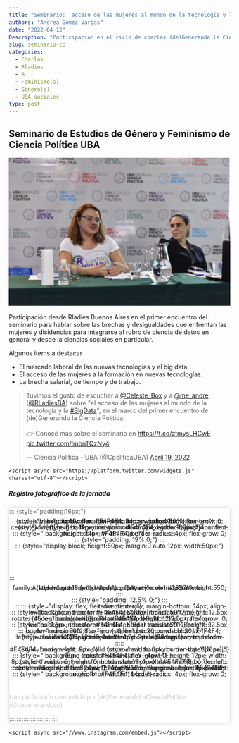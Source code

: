 ```yaml
---
title: "Seminario:  acceso de las mujeres al mundo de la tecnología y la big data"
authors: "Andrea Gomez Vargas"
date: "2022-04-12"
Description: "Participación en el ciclo de charlas (de)Generando la Ciencia Política"
slug: seminario-cp
categories:
  - Charlas
  - Rladies
  - R
  - Feminismo(s)
  - Género(s)
  - UBA sociales
type: post
---
```


## Seminario de Estudios de Género y Feminismo de Ciencia Política UBA

![](charla.png)

Participación desde Rladies Buenos Aires en el primer encuentro del seminario para hablar sobre las brechas y desigualdades que enfrentan las mujeres y disidencias para integrarse al rubro de ciencia de datos en general y desde la ciencias sociales en particular.

Algunos items a destacar

-   El mercado laboral de las nuevas tecnologías y el big data.
-   El acceso de las mujeres a la formación en nuevas tecnologías.
-   La brecha salarial, de tiempo y de trabajo.

<blockquote class="twitter-tweet">

<p lang="es" dir="ltr">

Tuvimos el gusto de escuchar a <a href="https://twitter.com/Celeste_Box?ref_src=twsrc%5Etfw">@Celeste_Box</a> y a <a href="https://twitter.com/me_andre?ref_src=twsrc%5Etfw">@me_andre</a> (<a href="https://twitter.com/RLadiesBA?ref_src=twsrc%5Etfw">@RLadiesBA</a>) sobre "el acceso de las mujeres al mundo de la tecnología y la <a href="https://twitter.com/hashtag/BigData?src=hash&amp;ref_src=twsrc%5Etfw">#BigData</a>", en el marco del primer encuentro de (de)Generando la Ciencia Política. <br><br>👉 Conocé más sobre el seminario en <a href="https://t.co/ztmysLHCwE">https://t.co/ztmysLHCwE</a> <a href="https://t.co/lmbnTQzNy4">pic.twitter.com/lmbnTQzNy4</a>

</p>

— Ciencia Política - UBA (@CpoliticaUBA) <a href="https://twitter.com/CpoliticaUBA/status/1516522382961295365?ref_src=twsrc%5Etfw">April 19, 2022</a>

</blockquote>

```{=html}
<script async src="https://platform.twitter.com/widgets.js" charset="utf-8"></script>
```

##### Registro fotográfico de la jornada

<blockquote class="instagram-media" data-instgrm-captioned data-instgrm-permalink="https://www.instagram.com/p/CcTJv6pOJcy/?utm_source=ig_embed&amp;utm_campaign=loading" data-instgrm-version="14" style=" background:#FFF; border:0; border-radius:3px; box-shadow:0 0 1px 0 rgba(0,0,0,0.5),0 1px 10px 0 rgba(0,0,0,0.15); margin: 1px; max-width:540px; min-width:326px; padding:0; width:99.375%; width:-webkit-calc(100% - 2px); width:calc(100% - 2px);">

::: {style="padding:16px;"}
<a href="https://www.instagram.com/p/CcTJv6pOJcy/?utm_source=ig_embed&amp;utm_campaign=loading" style=" background:#FFFFFF; line-height:0; padding:0 0; text-align:center; text-decoration:none; width:100%;" target="_blank">

::::::: {style=" display: flex; flex-direction: row; align-items: center;"} ::: {style="background-color: #F4F4F4; border-radius: 50%; flex-grow: 0; height: 40px; margin-right: 14px; width: 40px;"}
:::

::: {style="display: flex; flex-direction: column; flex-grow: 1; justify-content: center;"}
::: {style=" background-color: #F4F4F4; border-radius: 4px; flex-grow: 0; height: 14px; margin-bottom: 6px; width: 100px;"}
:::

::: {style=" background-color: #F4F4F4; border-radius: 4px; flex-grow: 0; height: 14px; width: 60px;"} ::: ::::: :::::::

::: {style="padding: 19% 0;"}
:::

::: {style="display:block; height:50px; margin:0 auto 12px; width:50px;"}
<svg width="50px" height="50px" viewBox="0 0 60 60" version="1.1" xmlns="https://www.w3.org/2000/svg" xmlns:xlink="https://www.w3.org/1999/xlink">

<g stroke="none" stroke-width="1" fill="none" fill-rule="evenodd"><g transform="translate(-511.000000, -20.000000)" fill="#000000"><g><path d="M556.869,30.41 C554.814,30.41 553.148,32.076 553.148,34.131 C553.148,36.186 554.814,37.852 556.869,37.852 C558.924,37.852 560.59,36.186 560.59,34.131 C560.59,32.076 558.924,30.41 556.869,30.41 M541,60.657 C535.114,60.657 530.342,55.887 530.342,50 C530.342,44.114 535.114,39.342 541,39.342 C546.887,39.342 551.658,44.114 551.658,50 C551.658,55.887 546.887,60.657 541,60.657 M541,33.886 C532.1,33.886 524.886,41.1 524.886,50 C524.886,58.899 532.1,66.113 541,66.113 C549.9,66.113 557.115,58.899 557.115,50 C557.115,41.1 549.9,33.886 541,33.886 M565.378,62.101 C565.244,65.022 564.756,66.606 564.346,67.663 C563.803,69.06 563.154,70.057 562.106,71.106 C561.058,72.155 560.06,72.803 558.662,73.347 C557.607,73.757 556.021,74.244 553.102,74.378 C549.944,74.521 548.997,74.552 541,74.552 C533.003,74.552 532.056,74.521 528.898,74.378 C525.979,74.244 524.393,73.757 523.338,73.347 C521.94,72.803 520.942,72.155 519.894,71.106 C518.846,70.057 518.197,69.06 517.654,67.663 C517.244,66.606 516.755,65.022 516.623,62.101 C516.479,58.943 516.448,57.996 516.448,50 C516.448,42.003 516.479,41.056 516.623,37.899 C516.755,34.978 517.244,33.391 517.654,32.338 C518.197,30.938 518.846,29.942 519.894,28.894 C520.942,27.846 521.94,27.196 523.338,26.654 C524.393,26.244 525.979,25.756 528.898,25.623 C532.057,25.479 533.004,25.448 541,25.448 C548.997,25.448 549.943,25.479 553.102,25.623 C556.021,25.756 557.607,26.244 558.662,26.654 C560.06,27.196 561.058,27.846 562.106,28.894 C563.154,29.942 563.803,30.938 564.346,32.338 C564.756,33.391 565.244,34.978 565.378,37.899 C565.522,41.056 565.552,42.003 565.552,50 C565.552,57.996 565.522,58.943 565.378,62.101 M570.82,37.631 C570.674,34.438 570.167,32.258 569.425,30.349 C568.659,28.377 567.633,26.702 565.965,25.035 C564.297,23.368 562.623,22.342 560.652,21.575 C558.743,20.834 556.562,20.326 553.369,20.18 C550.169,20.033 549.148,20 541,20 C532.853,20 531.831,20.033 528.631,20.18 C525.438,20.326 523.257,20.834 521.349,21.575 C519.376,22.342 517.703,23.368 516.035,25.035 C514.368,26.702 513.342,28.377 512.574,30.349 C511.834,32.258 511.326,34.438 511.181,37.631 C511.035,40.831 511,41.851 511,50 C511,58.147 511.035,59.17 511.181,62.369 C511.326,65.562 511.834,67.743 512.574,69.651 C513.342,71.625 514.368,73.296 516.035,74.965 C517.703,76.634 519.376,77.658 521.349,78.425 C523.257,79.167 525.438,79.673 528.631,79.82 C531.831,79.965 532.853,80.001 541,80.001 C549.148,80.001 550.169,79.965 553.369,79.82 C556.562,79.673 558.743,79.167 560.652,78.425 C562.623,77.658 564.297,76.634 565.965,74.965 C567.633,73.296 568.659,71.625 569.425,69.651 C570.167,67.743 570.674,65.562 570.82,62.369 C570.966,59.17 571,58.147 571,50 C571,41.851 570.966,40.831 570.82,37.631"></path></g></g></g>

</svg>
:::

::: {style="padding-top: 8px;"}
::: {style=" color:#3897f0; font-family:Arial,sans-serif; font-size:14px; font-style:normal; font-weight:550; line-height:18px;"} Ver esta publicación en Instagram
:::

::::

::: {style="padding: 12.5% 0;"}
:::

:::::::: {style="display: flex; flex-direction: row; margin-bottom: 14px; align-items: center;"}
<div>

::: {style="background-color: #F4F4F4; border-radius: 50%; height: 12.5px; width: 12.5px; transform: translateX(0px) translateY(7px);"}
:::

::: {style="background-color: #F4F4F4; height: 12.5px; transform: rotate(-45deg) translateX(3px) translateY(1px); width: 12.5px; flex-grow: 0; margin-right: 14px; margin-left: 2px;"}
:::

::: {style="background-color: #F4F4F4; border-radius: 50%; height: 12.5px; width: 12.5px; transform: translateX(9px) translateY(-18px);"}
:::

</div>

::: {style="margin-left: 8px;"}
::: {style=" background-color: #F4F4F4; border-radius: 50%; flex-grow: 0; height: 20px; width: 20px;"}
:::

::: {style=" width: 0; height: 0; border-top: 2px solid transparent; border-left: 6px solid #f4f4f4; border-bottom: 2px solid transparent; transform: translateX(16px) translateY(-4px) rotate(30deg)"}
::::::::

:::::

::: {style="margin-left: auto;"}
::: {style=" width: 0px; border-top: 8px solid #F4F4F4; border-right: 8px solid transparent; transform: translateY(16px);"}
:::

::: {style=" background-color: #F4F4F4; flex-grow: 0; height: 12px; width: 16px; transform: translateY(-4px);"} :::

::: {style=" width: 0; height: 0; border-top: 8px solid #F4F4F4; border-left: 8px solid transparent; transform: translateY(-4px) translateX(8px);"} ::: :::::: ::::::::::::::

::: {style="display: flex; flex-direction: column; flex-grow: 1; justify-content: center; margin-bottom: 24px;"}
::: {style=" background-color: #F4F4F4; border-radius: 4px; flex-grow: 0; height: 14px; margin-bottom: 6px; width: 224px;"}
:::

::: {style=" background-color: #F4F4F4; border-radius: 4px; flex-grow: 0; height: 14px; width: 144px;"} ::: :::::

</a>

<p style=" color:#c9c8cd; font-family:Arial,sans-serif; font-size:14px; line-height:17px; margin-bottom:0; margin-top:8px; overflow:hidden; padding:8px 0 7px; text-align:center; text-overflow:ellipsis; white-space:nowrap;">

<a href="https://www.instagram.com/p/CcTJv6pOJcy/?utm_source=ig_embed&amp;utm_campaign=loading" style=" color:#c9c8cd; font-family:Arial,sans-serif; font-size:14px; font-style:normal; font-weight:normal; line-height:17px; text-decoration:none;" target="_blank">Una publicación compartida por (de)GenerandoLaCienciaPolítica (@degenerandocp)</a>

</p>

::::::::::::::::::::::::::::

</blockquote>

```{=html}
<script async src="//www.instagram.com/embed.js"></script>
```
